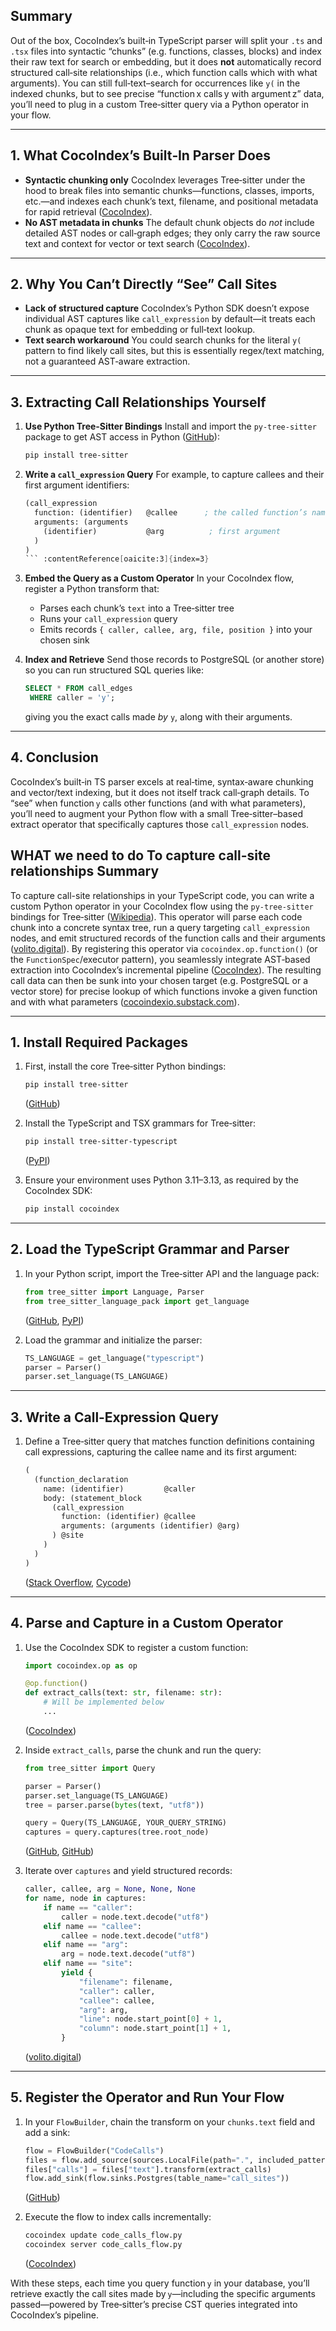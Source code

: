 ## Summary

Out of the box, CocoIndex’s built‑in TypeScript parser will split your `.ts` and `.tsx` files into syntactic “chunks” (e.g. functions, classes, blocks) and index their raw text for search or embedding, but it does **not** automatically record structured call‑site relationships (i.e., which function calls which with what arguments). You can still full‑text–search for occurrences like `y(` in the indexed chunks, but to see precise “function x calls y with argument z” data, you’ll need to plug in a custom Tree‑sitter query via a Python operator in your flow.

---

## 1. What CocoIndex’s Built‑In Parser Does

* **Syntactic chunking only**
  CocoIndex leverages Tree‑sitter under the hood to break files into semantic chunks—functions, classes, imports, etc.—and indexes each chunk’s text, filename, and positional metadata for rapid retrieval ([CocoIndex][1]).
* **No AST metadata in chunks**
  The default chunk objects do *not* include detailed AST nodes or call‐graph edges; they only carry the raw source text and context for vector or text search ([CocoIndex][2]).

---

## 2. Why You Can’t Directly “See” Call Sites

* **Lack of structured capture**
  CocoIndex’s Python SDK doesn’t expose individual AST captures like `call_expression` by default—it treats each chunk as opaque text for embedding or full‑text lookup.
* **Text search workaround**
  You could search chunks for the literal `y(` pattern to find likely call sites, but this is essentially regex/text matching, not a guaranteed AST‑aware extraction.

---

## 3. Extracting Call Relationships Yourself

1. **Use Python Tree‑Sitter Bindings**
   Install and import the `py-tree-sitter` package to get AST access in Python ([GitHub][3]):

   ```bash
   pip install tree-sitter
   ```

2. **Write a `call_expression` Query**
   For example, to capture callees and their first argument identifiers:

   ````scheme
   (call_expression
     function: (identifier)   @callee      ; the called function’s name
     arguments: (arguments
       (identifier)           @arg          ; first argument
     )
   )
   ``` :contentReference[oaicite:3]{index=3}

   ````

3. **Embed the Query as a Custom Operator**
   In your CocoIndex flow, register a Python transform that:

   * Parses each chunk’s `text` into a Tree‑sitter tree
   * Runs your `call_expression` query
   * Emits records `{ caller, callee, arg, file, position }` into your chosen sink

4. **Index and Retrieve**
   Send those records to PostgreSQL (or another store) so you can run structured SQL queries like:

   ```sql
   SELECT * FROM call_edges
    WHERE caller = 'y';
   ```

   giving you the exact calls made *by* `y`, along with their arguments.

---

## 4. Conclusion

CocoIndex’s built‑in TS parser excels at real‑time, syntax‑aware chunking and vector/text indexing, but it does not itself track call‑graph details. To “see” when function `y` calls other functions (and with what parameters), you’ll need to augment your Python flow with a small Tree‑sitter–based extract operator that specifically captures those `call_expression` nodes.

[1]: https://cocoindex.io/blogs/index-code-base-for-rag/?utm_source=chatgpt.com "Build Real-Time Codebase Indexing for AI Code Generation"
[2]: https://cocoindex.io/docs/?utm_source=chatgpt.com "Overview | CocoIndex"
[3]: https://github.com/tree-sitter/py-tree-sitter?utm_source=chatgpt.com "Python bindings to the Tree-sitter parsing library - GitHub"


## WHAT we need to do To capture call-site relationships Summary

To capture call-site relationships in your TypeScript code, you can write a custom Python operator in your CocoIndex flow using the `py-tree-sitter` bindings for Tree‑sitter ([Wikipedia][1]). This operator will parse each code chunk into a concrete syntax tree, run a query targeting `call_expression` nodes, and emit structured records of the function calls and their arguments ([volito.digital][2]). By registering this operator via `cocoindex.op.function()` (or the `FunctionSpec`/executor pattern), you seamlessly integrate AST‑based extraction into CocoIndex’s incremental pipeline ([CocoIndex][3]). The resulting call data can then be sunk into your chosen target (e.g. PostgreSQL or a vector store) for precise lookup of which functions invoke a given function and with what parameters ([cocoindexio.substack.com][4]).

---

## 1. Install Required Packages

1. First, install the core Tree‑sitter Python bindings:

   ```bash
   pip install tree-sitter
   ```

   ([GitHub][5])
2. Install the TypeScript and TSX grammars for Tree‑sitter:

   ```bash
   pip install tree-sitter-typescript
   ```

   ([PyPI][6])
3. Ensure your environment uses Python 3.11–3.13, as required by the CocoIndex SDK:

   ```bash
   pip install cocoindex
   ```

---

## 2. Load the TypeScript Grammar and Parser

1. In your Python script, import the Tree‑sitter API and the language pack:

   ```python
   from tree_sitter import Language, Parser
   from tree_sitter_language_pack import get_language
   ```

   ([GitHub][5], [PyPI][6])
2. Load the grammar and initialize the parser:

   ```python
   TS_LANGUAGE = get_language("typescript")
   parser = Parser()
   parser.set_language(TS_LANGUAGE)
   ```

---

## 3. Write a Call‑Expression Query

1. Define a Tree‑sitter query that matches function definitions containing call expressions, capturing the callee name and its first argument:

   ```scheme
   (
     (function_declaration
       name: (identifier)         @caller
       body: (statement_block
         (call_expression
           function: (identifier) @callee
           arguments: (arguments (identifier) @arg)
         ) @site
       )
     )
   )
   ```

   ([Stack Overflow][7], [Cycode][8])

---

## 4. Parse and Capture in a Custom Operator

1. Use the CocoIndex SDK to register a custom function:

   ```python
   import cocoindex.op as op

   @op.function()
   def extract_calls(text: str, filename: str):
       # Will be implemented below
       ...
   ```

   ([CocoIndex][3])
2. Inside `extract_calls`, parse the chunk and run the query:

   ```python
   from tree_sitter import Query

   parser = Parser()
   parser.set_language(TS_LANGUAGE)
   tree = parser.parse(bytes(text, "utf8"))

   query = Query(TS_LANGUAGE, YOUR_QUERY_STRING)
   captures = query.captures(tree.root_node)
   ```

   ([GitHub][5], [GitHub][9])
3. Iterate over `captures` and yield structured records:

   ```python
   caller, callee, arg = None, None, None
   for name, node in captures:
       if name == "caller":
           caller = node.text.decode("utf8")
       elif name == "callee":
           callee = node.text.decode("utf8")
       elif name == "arg":
           arg = node.text.decode("utf8")
       elif name == "site":
           yield {
               "filename": filename,
               "caller": caller,
               "callee": callee,
               "arg": arg,
               "line": node.start_point[0] + 1,
               "column": node.start_point[1] + 1,
           }
   ```

   ([volito.digital][2])

---

## 5. Register the Operator and Run Your Flow

1. In your `FlowBuilder`, chain the transform on your `chunks.text` field and add a sink:

   ```python
   flow = FlowBuilder("CodeCalls")
   files = flow.add_source(sources.LocalFile(path=".", included_patterns=["*.ts", "*.tsx"]))
   files["calls"] = files["text"].transform(extract_calls)
   flow.add_sink(flow.sinks.Postgres(table_name="call_sites"))
   ```

   ([GitHub][10])
2. Execute the flow to index calls incrementally:

   ```bash
   cocoindex update code_calls_flow.py
   cocoindex server code_calls_flow.py
   ```

   ([CocoIndex][11])

With these steps, each time you query function `y` in your database, you’ll retrieve exactly the call sites made by `y`—including the specific arguments passed—powered by Tree‑sitter’s precise CST queries integrated into CocoIndex’s pipeline.

[1]: https://en.wikipedia.org/wiki/Tree-sitter_%28parser_generator%29?utm_source=chatgpt.com "Tree-sitter (parser generator)"
[2]: https://volito.digital/using-the-tree-sitter-library-in-python-to-build-a-custom-tool-for-parsing-source-code-and-extracting-call-graphs/?utm_source=chatgpt.com "Using The Tree-Sitter Library In Python To Build A Custom Tool For ..."
[3]: https://cocoindex.io/docs/core/custom_function?utm_source=chatgpt.com "Custom Functions | CocoIndex"
[4]: https://cocoindexio.substack.com/p/index-codebase-with-tree-sitter-and?utm_source=chatgpt.com "Index codebase with Tree-sitter and Cocoindex for RAG and ..."
[5]: https://github.com/tree-sitter/py-tree-sitter?utm_source=chatgpt.com "Python bindings to the Tree-sitter parsing library - GitHub"
[6]: https://pypi.org/project/tree-sitter-typescript/?utm_source=chatgpt.com "tree-sitter-typescript - PyPI"
[7]: https://stackoverflow.com/questions/70267465/how-do-i-extract-the-first-argument-from-a-function-in-tree-sitter?utm_source=chatgpt.com "How do I extract the first argument from a function in tree-sitter"
[8]: https://cycode.com/blog/tips-for-using-tree-sitter-queries/?utm_source=chatgpt.com "Tips for using tree sitter queries - Cycode"
[9]: https://github.com/tree-sitter/py-tree-sitter/blob/master/examples/usage.py?utm_source=chatgpt.com "py-tree-sitter/examples/usage.py at master - GitHub"
[10]: https://github.com/cocoindex-io/cocoindex?utm_source=chatgpt.com "cocoindex-io/cocoindex: Data transformation framework for AI. Ultra ..."
[11]: https://cocoindex.io/docs/core/flow_methods?utm_source=chatgpt.com "Run a CocoIndex Flow"

